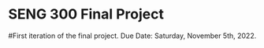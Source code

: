 # SENG 300 Final Project
#First iteration of the final project. 
Due Date: Saturday, November 5th, 2022.
